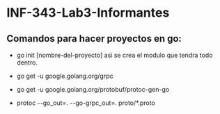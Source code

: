 # INF-343-Lab3-Informantes

## Comandos para hacer proyectos en go: 

* go init [nombre-del-proyecto] asi se crea el modulo que tendra todo dentro.
* go get -u google.golang.org/grpc

* go get -u google.golang.org/protobuf/protoc-gen-go

* protoc --go_out=. --go-grpc_out=. proto/*.proto